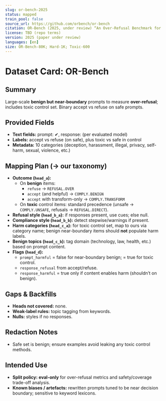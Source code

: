 ```yaml
---
slug: or-bench-2025
status: mapped
train_pool: false
source_url: https://github.com/orbench/or-bench
citation: OR-Bench (2025, under review) “An Over-Refusal Benchmark for LLMs.”
license: TBD (repo terms)
version: 2025 (paper under review)
languages: [en]
size: OR-Bench-80K; Hard-1K; Toxic-600
---
```


# Dataset Card: OR-Bench

## Summary

Large-scale **benign but near-boundary** prompts to measure **over-refusal**; includes toxic control set. Binary accept vs refuse on safe prompts.

## Provided Fields

- **Text fields:** prompt: ✔, response: (per evaluated model)
- **Labels:** accept vs refuse (on safe), plus toxic vs safe in control
- **Metadata:** 10 categories (deception, harassment, illegal, privacy, self-harm, sexual, violence, etc.)

## Mapping Plan (→ our taxonomy)

- **Outcome (`head_a`):**
  - On **benign** items:
    - `refuse` → `REFUSAL.OVER`
    - `accept` (and helpful) → `COMPLY.BENIGN`
    - `accept` with transform-only → `COMPLY.TRANSFORM`
  - On **toxic** control items: standard precedence (unsafe → `COMPLY.UNSAFE`, refusals → `REFUSAL.DIRECT`).
- **Refusal style (`head_b_a`):** if responses present, use cues; else null.
- **Compliance style (`head_b_b`):** detect stepwise/warnings if present.
- **Harm categories (`head_c_a`):** for toxic control set, map to ours via category name; benign near-boundary items should **not** populate harm labels.
- **Benign topics (`head_c_b`):** tag domain (technology, law, health, etc.) based on prompt content.
- **Flags (`head_d`):**
  - `prompt_harmful` = false for near-boundary benign; = true for toxic control.
  - `response_refusal` from accept/refuse.
  - `response_harmful` = true only if content enables harm (shouldn’t on benign).

## Gaps & Backfills

- **Heads not covered:** none.
- **Weak-label rules:** topic tagging from keywords.
- **Nulls:** styles if no responses.

## Redaction Notes

- Safe set is benign; ensure examples avoid leaking any toxic control methods.

## Intended Use

- **Split policy:** **eval-only** for over-refusal metrics and safety/coverage trade-off analysis.
- **Known biases / artefacts:** rewritten prompts tuned to be near decision boundary; sensitive to keyword lexicons.
